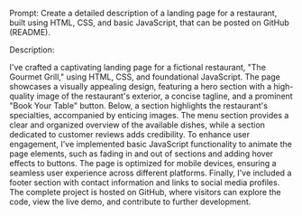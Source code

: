 Prompt: Create a detailed description of a landing page for a restaurant, built using HTML, CSS, and basic JavaScript, that can be posted on GitHub (README).

Description:

I've crafted a captivating landing page for a fictional restaurant, "The Gourmet Grill," using HTML, CSS, and foundational JavaScript. The page showcases a visually appealing design, featuring a hero section with a high-quality image of the restaurant's exterior, a concise tagline, and a prominent "Book Your Table" button. Below, a section highlights the restaurant's specialties, accompanied by enticing images. The menu section provides a clear and organized overview of the available dishes, while a section dedicated to customer reviews adds credibility. To enhance user engagement, I've implemented basic JavaScript functionality to animate the page elements, such as fading in and out of sections and adding hover effects to buttons. The page is optimized for mobile devices, ensuring a seamless user experience across different platforms. Finally, I've included a footer section with contact information and links to social media profiles. The complete project is hosted on GitHub, where visitors can explore the code, view the live demo, and contribute to further development.








